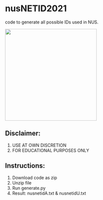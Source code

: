 # nusNETID2021
code to generate all possible IDs used in NUS.

<p align="left">
  <img src="https://images.squarespace-cdn.com/content/v1/56b6f4247c65e4255b1b99cd/1591869955610-UAO5IPFKV02ITICE28N0/image-asset.png" width="300" height="300" />
</p>

## Disclaimer:
1. USE AT OWN DISCRETION
2. FOR EDUCATIONAL PURPOSES ONLY

## Instructions:
1. Download code as zip
2. Unzip file
3. Run generate.py
4. Result: nusnetidA.txt & nusnetidU.txt
